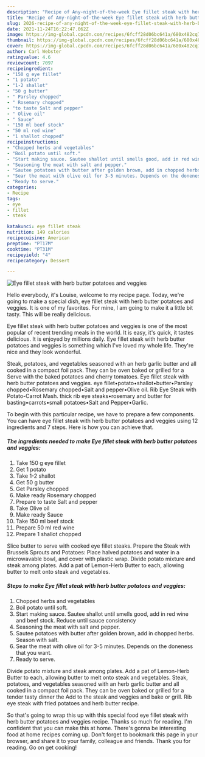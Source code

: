 ```yaml
---
description: "Recipe of Any-night-of-the-week Eye fillet steak with herb butter potatoes and veggies"
title: "Recipe of Any-night-of-the-week Eye fillet steak with herb butter potatoes and veggies"
slug: 2026-recipe-of-any-night-of-the-week-eye-fillet-steak-with-herb-butter-potatoes-and-veggies
date: 2021-11-24T16:22:47.062Z
image: https://img-global.cpcdn.com/recipes/6fcff28d06bc641a/680x482cq70/eye-fillet-steak-with-herb-butter-potatoes-and-veggies-recipe-main-photo.jpg
thumbnail: https://img-global.cpcdn.com/recipes/6fcff28d06bc641a/680x482cq70/eye-fillet-steak-with-herb-butter-potatoes-and-veggies-recipe-main-photo.jpg
cover: https://img-global.cpcdn.com/recipes/6fcff28d06bc641a/680x482cq70/eye-fillet-steak-with-herb-butter-potatoes-and-veggies-recipe-main-photo.jpg
author: Carl Webster
ratingvalue: 4.6
reviewcount: 7097
recipeingredient:
- "150 g eye fillet"
- "1 potato"
- "1-2 shallot"
- "50 g butter"
- " Parsley chopped"
- " Rosemary chopped"
- "to taste Salt and pepper"
- " Olive oil"
- " Sauce"
- "150 ml beef stock"
- "50 ml red wine"
- "1 shallot chopped"
recipeinstructions:
- "Chopped herbs and vegetables"
- "Boil potato until soft."
- "Start making sauce. Sautee shallot until smells good, add in red wine and beef stock. Reduce until sauce consistency"
- "Seasoning the meat with salt and pepper."
- "Sautee potatoes with butter after golden brown, add in chopped herbs. Season with salt."
- "Sear the meat with olive oil for 3-5 minutes. Depends on the doneness that you want."
- "Ready to serve."
categories:
- Recipe
tags:
- eye
- fillet
- steak

katakunci: eye fillet steak 
nutrition: 149 calories
recipecuisine: American
preptime: "PT17M"
cooktime: "PT31M"
recipeyield: "4"
recipecategory: Dessert

---
```



![Eye fillet steak with herb butter potatoes and veggies](https://img-global.cpcdn.com/recipes/6fcff28d06bc641a/680x482cq70/eye-fillet-steak-with-herb-butter-potatoes-and-veggies-recipe-main-photo.jpg)

Hello everybody, it's Louise, welcome to my recipe page. Today, we're going to make a special dish, eye fillet steak with herb butter potatoes and veggies. It is one of my favorites. For mine, I am going to make it a little bit tasty. This will be really delicious.

Eye fillet steak with herb butter potatoes and veggies is one of the most popular of recent trending meals in the world. It is easy, it's quick, it tastes delicious. It is enjoyed by millions daily. Eye fillet steak with herb butter potatoes and veggies is something which I've loved my whole life. They're nice and they look wonderful.

Steak, potatoes, and vegetables seasoned with an herb garlic butter and all cooked in a compact foil pack. They can be oven baked or grilled for a Serve with the baked potatoes and cherry tomatoes. Eye fillet steak with herb butter potatoes and veggies. eye fillet•potato•shallot•butter•Parsley chopped•Rosemary chopped•Salt and pepper•Olive oil. Rib Eye Steak with Potato-Carrot Mash. thick rib eye steaks•rosemary and butter for basting•carrots•small potatoes•Salt and Pepper•Garlic.


To begin with this particular recipe, we have to prepare a few components. You can have eye fillet steak with herb butter potatoes and veggies using 12 ingredients and 7 steps. Here is how you can achieve that.

<!--inarticleads1-->

##### The ingredients needed to make Eye fillet steak with herb butter potatoes and veggies:

1. Take 150 g eye fillet
1. Get 1 potato
1. Take 1-2 shallot
1. Get 50 g butter
1. Get  Parsley chopped
1. Make ready  Rosemary chopped
1. Prepare to taste Salt and pepper
1. Take  Olive oil
1. Make ready  Sauce
1. Take 150 ml beef stock
1. Prepare 50 ml red wine
1. Prepare 1 shallot chopped


Slice butter to serve with cooked eye fillet steaks. Prepare the Steak with Brussels Sprouts and Potatoes: Place halved potatoes and water in a microwavable bowl, and cover with plastic wrap. Divide potato mixture and steak among plates. Add a pat of Lemon-Herb Butter to each, allowing butter to melt onto steak and vegetables. 

<!--inarticleads2-->

##### Steps to make Eye fillet steak with herb butter potatoes and veggies:

1. Chopped herbs and vegetables
1. Boil potato until soft.
1. Start making sauce. Sautee shallot until smells good, add in red wine and beef stock. Reduce until sauce consistency
1. Seasoning the meat with salt and pepper.
1. Sautee potatoes with butter after golden brown, add in chopped herbs. Season with salt.
1. Sear the meat with olive oil for 3-5 minutes. Depends on the doneness that you want.
1. Ready to serve.


Divide potato mixture and steak among plates. Add a pat of Lemon-Herb Butter to each, allowing butter to melt onto steak and vegetables. Steak, potatoes, and vegetables seasoned with an herb garlic butter and all cooked in a compact foil pack. They can be oven baked or grilled for a tender tasty dinner the Add to the steak and veggies and bake or grill. Rib eye steak with fried potatoes and herb butter recipe. 

So that's going to wrap this up with this special food eye fillet steak with herb butter potatoes and veggies recipe. Thanks so much for reading. I'm confident that you can make this at home. There's gonna be interesting food at home recipes coming up. Don't forget to bookmark this page in your browser, and share it to your family, colleague and friends. Thank you for reading. Go on get cooking!
